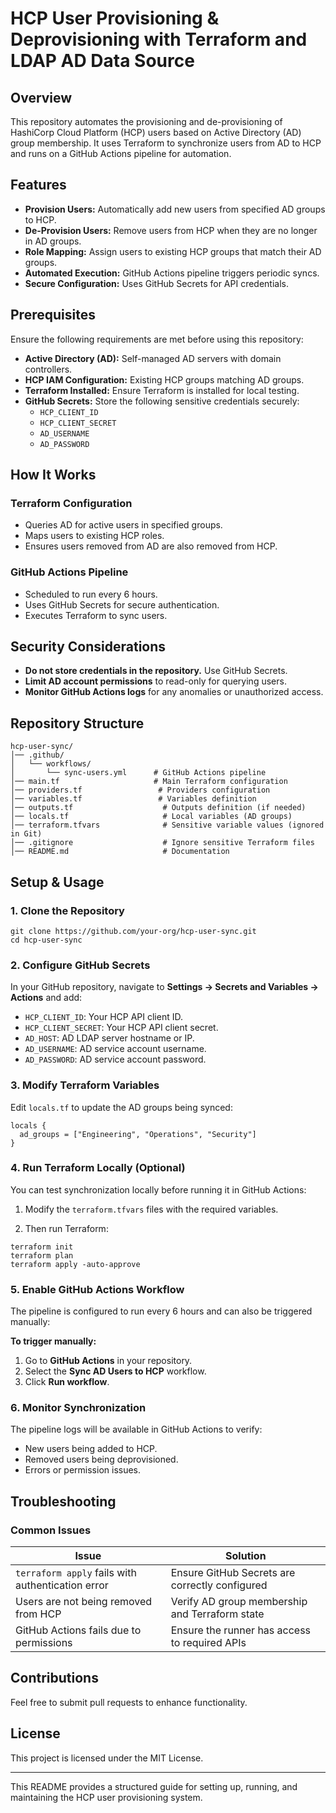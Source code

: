 # HCP User Provisioning & Deprovisioning with Terraform and LDAP AD Data Source

## Overview
This repository automates the provisioning and de-provisioning of HashiCorp Cloud Platform (HCP) users based on Active Directory (AD) group membership. It uses Terraform to synchronize users from AD to HCP and runs on a GitHub Actions pipeline for automation.

## Features
- **Provision Users:** Automatically add new users from specified AD groups to HCP.
- **De-Provision Users:** Remove users from HCP when they are no longer in AD groups.
- **Role Mapping:** Assign users to existing HCP groups that match their AD groups.
- **Automated Execution:** GitHub Actions pipeline triggers periodic syncs.
- **Secure Configuration:** Uses GitHub Secrets for API credentials.

## Prerequisites
Ensure the following requirements are met before using this repository:

- **Active Directory (AD):** Self-managed AD servers with domain controllers.
- **HCP IAM Configuration:** Existing HCP groups matching AD groups.
- **Terraform Installed:** Ensure Terraform is installed for local testing.
- **GitHub Secrets:** Store the following sensitive credentials securely:
  - `HCP_CLIENT_ID`
  - `HCP_CLIENT_SECRET`
  - `AD_USERNAME`
  - `AD_PASSWORD`

## How It Works

### Terraform Configuration

- Queries AD for active users in specified groups.
- Maps users to existing HCP roles.
- Ensures users removed from AD are also removed from HCP.

### GitHub Actions Pipeline

- Scheduled to run every 6 hours.
- Uses GitHub Secrets for secure authentication.
- Executes Terraform to sync users.

## Security Considerations

- **Do not store credentials in the repository.** Use GitHub Secrets.
- **Limit AD account permissions** to read-only for querying users.
- **Monitor GitHub Actions logs** for any anomalies or unauthorized access.


## Repository Structure
```plaintext
hcp-user-sync/
│── .github/
│   └── workflows/
│       └── sync-users.yml      # GitHub Actions pipeline
│── main.tf                     # Main Terraform configuration
│── providers.tf                 # Providers configuration
│── variables.tf                 # Variables definition
│── outputs.tf                    # Outputs definition (if needed)
│── locals.tf                     # Local variables (AD groups)
│── terraform.tfvars              # Sensitive variable values (ignored in Git)
│── .gitignore                    # Ignore sensitive Terraform files
│── README.md                     # Documentation
```

## Setup & Usage
### 1. Clone the Repository
```plaintext
git clone https://github.com/your-org/hcp-user-sync.git
cd hcp-user-sync
```

### 2. Configure GitHub Secrets
In your GitHub repository, navigate to **Settings → Secrets and Variables → Actions** and add:

- ```HCP_CLIENT_ID```: Your HCP API client ID.
- ```HCP_CLIENT_SECRET```: Your HCP API client secret.
- ```AD_HOST```: AD LDAP server hostname or IP.
- ```AD_USERNAME```: AD service account username.
- ```AD_PASSWORD```: AD service account password.


### 3. Modify Terraform Variables
Edit ```locals.tf``` to update the AD groups being synced:

```
locals {
  ad_groups = ["Engineering", "Operations", "Security"]
}
```

### 4. Run Terraform Locally (Optional)
You can test synchronization locally before running it in GitHub Actions:

1. Modify the ```terraform.tfvars``` files with the required variables. 

2. Then run Terraform: 
```plaintext
terraform init
terraform plan
terraform apply -auto-approve
```

### 5. Enable GitHub Actions Workflow
The pipeline is configured to run every 6 hours and can also be triggered manually:

**To trigger manually:**
1. Go to **GitHub Actions** in your repository.
2. Select the **Sync AD Users to HCP** workflow.
3. Click **Run workflow**.

### 6. Monitor Synchronization
The pipeline logs will be available in GitHub Actions to verify:
- New users being added to HCP.
- Removed users being deprovisioned.
- Errors or permission issues.

## Troubleshooting

### Common Issues

| Issue                                             | Solution                                       |
| ------------------------------------------------- | ---------------------------------------------- |
| `terraform apply` fails with authentication error | Ensure GitHub Secrets are correctly configured |
| Users are not being removed from HCP              | Verify AD group membership and Terraform state |
| GitHub Actions fails due to permissions           | Ensure the runner has access to required APIs  |

## Contributions

Feel free to submit pull requests to enhance functionality.

## License

This project is licensed under the MIT License.

---

This README provides a structured guide for setting up, running, and maintaining the HCP user provisioning system.